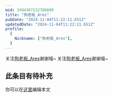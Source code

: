 ```yaml
---
mid: 3494367232788699
title: "狗老板_Ares"
pubDate: "2024-11-04T11:22:11.651Z"
updatedDate: "2024-11-04T11:22:11.651Z"
profile:
  {
    Nickname: ["狗老板_Ares"],
  }
---
```


关注[狗老板_Ares](https://space.bilibili.com/3494367232788699)谢谢喵~ 关注[狗老板_Ares](https://space.bilibili.com/3494367232788699)谢谢喵~

## 此条目有待补充
你可以在[这里](https://github.com/Yuhanawa/VTuber.ICU-Content/edit/master/v/狗老板_Ares/index.md)编辑本文
